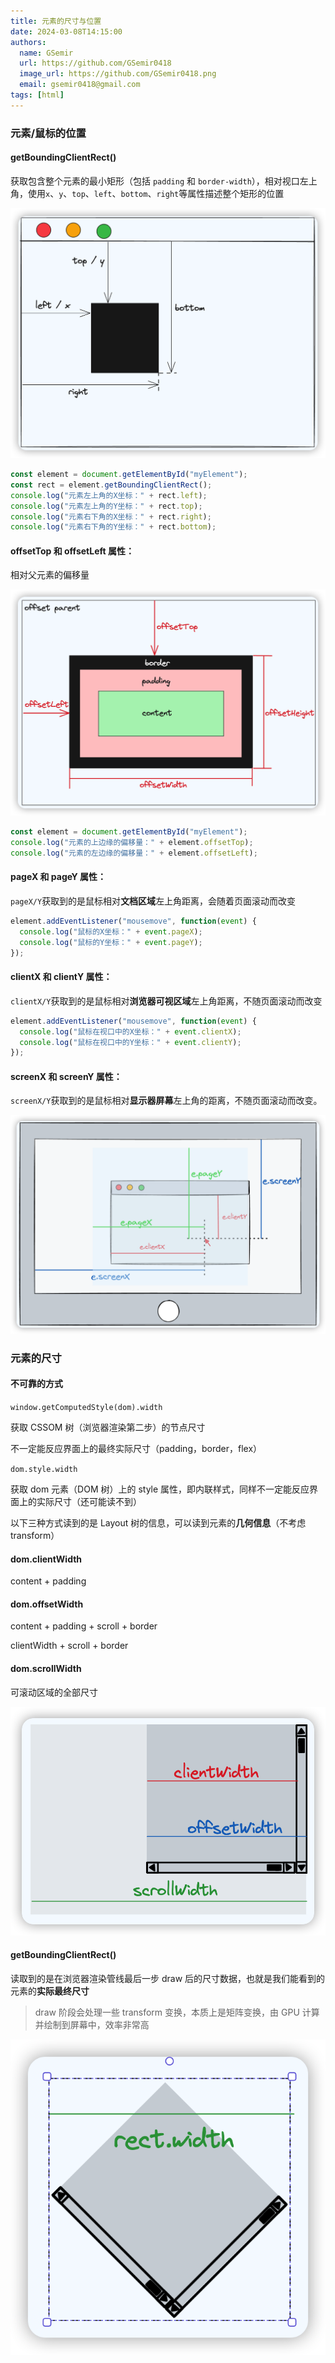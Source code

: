 ```yaml
---
title: 元素的尺寸与位置
date: 2024-03-08T14:15:00
authors:
  name: GSemir
  url: https://github.com/GSemir0418
  image_url: https://github.com/GSemir0418.png
  email: gsemir0418@gmail.com
tags: [html]
---
```


### 元素/鼠标的位置

#### getBoundingClientRect() 

获取包含整个元素的最小矩形（包括 `padding` 和 `border-width`），相对视口左上角，使用`x`、`y`、`top`、`left`、`bottom`、`right`等属性描述整个矩形的位置

![image-20240315140408927](./images/8-1.png)

```js
const element = document.getElementById("myElement");
const rect = element.getBoundingClientRect();
console.log("元素左上角的X坐标：" + rect.left);
console.log("元素左上角的Y坐标：" + rect.top);
console.log("元素右下角的X坐标：" + rect.right);
console.log("元素右下角的Y坐标：" + rect.bottom);
```

#### offsetTop 和 offsetLeft 属性： 

相对父元素的偏移量

![image-20240315142059782](./images/8-2.png)

```js
const element = document.getElementById("myElement");
console.log("元素的上边缘的偏移量：" + element.offsetTop);
console.log("元素的左边缘的偏移量：" + element.offsetLeft);
```

#### pageX 和 pageY 属性： 

`pageX/Y`获取到的是鼠标相对**文档区域**左上角距离，会随着页面滚动而改变

```js
element.addEventListener("mousemove", function(event) {
  console.log("鼠标的X坐标：" + event.pageX);
  console.log("鼠标的Y坐标：" + event.pageY);
});
```

#### clientX 和 clientY 属性：

`clientX/Y`获取到的是鼠标相对**浏览器可视区域**左上角距离，不随页面滚动而改变

```js
element.addEventListener("mousemove", function(event) {
  console.log("鼠标在视口中的X坐标：" + event.clientX);
  console.log("鼠标在视口中的Y坐标：" + event.clientY);
});
```

#### screenX 和 screenY 属性：

`screenX/Y`获取到的是鼠标相对**显示器屏幕**左上角的距离，不随页面滚动而改变。

![image-20240315145513092](./images/8-3.png)

### 元素的尺寸

#### 不可靠的方式

`window.getComputedStyle(dom).width`

获取 CSSOM 树（浏览器渲染第二步）的节点尺寸

不一定能反应界面上的最终实际尺寸（padding，border，flex）

`dom.style.width`

获取 dom 元素（DOM 树）上的 style 属性，即内联样式，同样不一定能反应界面上的实际尺寸（还可能读不到）



以下三种方式读到的是 Layout 树的信息，可以读到元素的**几何信息**（不考虑 transform）

#### dom.clientWidth

content + padding

#### dom.offsetWidth

content + padding + scroll + border

clientWidth + scroll + border

#### dom.scrollWidth

可滚动区域的全部尺寸

![image-20240315160052452](./images/8-4.png)

#### getBoundingClientRect()

读取到的是在浏览器渲染管线最后一步 draw 后的尺寸数据，也就是我们能看到的元素的**实际最终尺寸**

> draw 阶段会处理一些 transform 变换，本质上是矩阵变换，由 GPU 计算并绘制到屏幕中，效率非常高

![image-20240315160714012](./images/8-5.png)